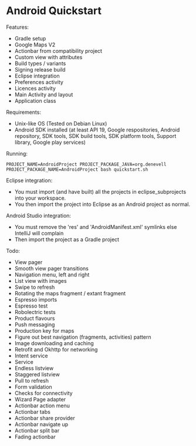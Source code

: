 Android Quickstart
==================

Features:

- Gradle setup
- Google Maps V2
- Actionbar from compatibility project
- Custom view with attributes
- Build types / variants
- Signing release build
- Eclipse integration
- Preferences activity
- Licences activity
- Main Activity and layout
- Application class

Requirements:

- Unix-like OS (Tested on Debian Linux) 
- Android SDK installed (at least API 19, Google respositories, Android repository, SDK tools, SDK build tools, SDK platform tools, Support library, Google play services)

Running:

	PROJECT_NAME=AndroidProject PROJECT_PACKAGE_JAVA=org.denevell PROJECT_PACKAGE_NAME=AndroidProject bash quickstart.sh

Eclipse integration:

- You must import (and have built) all the projects in eclipse_subprojects into your workspace.
- You then import the project into Eclipse as an Android project as normal.

Android Studio integration:

- You must remove the 'res' and 'AndroidManifest.xml' symlinks else IntelliJ will complain 
- Then import the project as a Gradle project

Todo:

- View pager
- Smooth view pager transitions
- Navigation menu, left and right
- List view with images
- Swipe to refresh
- Rotating the maps fragment / extant fragment
- Espresso imports
- Espresso test
- Robolectric tests
- Product flavours
- Push messaging
- Production key for maps
- Figure out best navigation (fragments, activities) pattern
- Image downloading and caching
- Retrofit and Okhttp for networking
- Intent service
- Service
- Endless listview
- Staggered listview
- Pull to refresh
- Form validation
- Checks for connectivity
- Wizard Page adapter
- Actionbar action menu
- Actionbar tabs
- Actionbar share provider 
- Actionbar navigate up
- Actionbar split bar
- Fading actionbar
